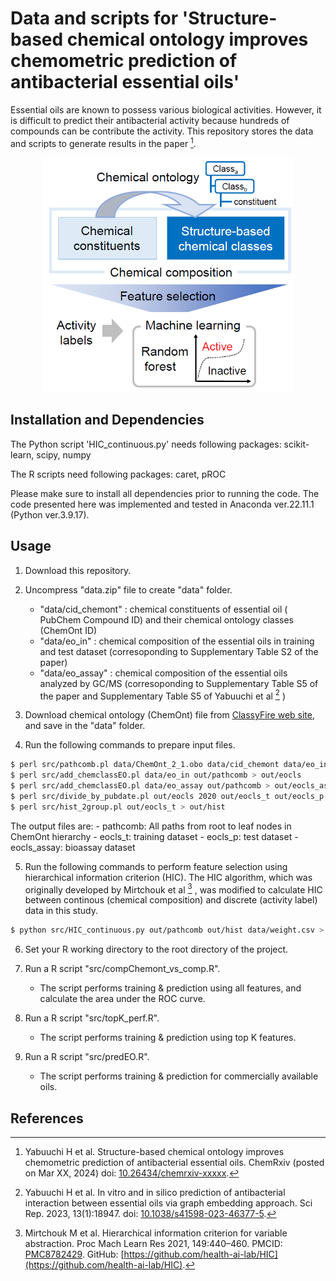 # Data and scripts for 'Structure-based chemical ontology improves chemometric prediction of antibacterial essential oils'

Essential oils are known to possess various biological activities.
However, it is difficult to predict their antibacterial activity because hundreds of compounds can be contribute the activity.
This repository stores the data and scripts to generate results in the paper [^1].

<p align="center"><img width="400" src="https://github.com/yabuuchi-hiroaki/chem-ont-predict-eo-activity/blob/images/overview.png"></p>

## Installation and Dependencies

The Python script 'HIC_continuous.py' needs following packages: scikit-learn, scipy, numpy

The R scripts need following packages: caret, pROC

Please make sure to install all dependencies prior to running the code.
The code presented here was implemented and tested in Anaconda ver.22.11.1 (Python ver.3.9.17).

## Usage
1. Download this repository.

2. Uncompress "data.zip" file to create "data" folder.
    - "data/cid_chemont" : chemical constituents of essential oil (
PubChem Compound ID) and their chemical ontology classes (ChemOnt ID)
    - "data/eo_in" : chemical composition of the essential oils in 
training and test dataset (corresoponding to Supplementary Table S2 of 
the paper)
    - "data/eo_assay" : chemical composition of the essential oils 
analyzed by GC/MS (corresoponding to Supplementary Table S5 of the paper 
and Supplementary Table S5 of Yabuuchi et al [^2] )

3. Download chemical ontology (ChemOnt) file from [ClassyFire web site]( 
http://classyfire.wishartlab.com/downloads), and save in the "data" 
folder.

4. Run the following commands to prepare input files.
```bash
$ perl src/pathcomb.pl data/ChemOnt_2_1.obo data/cid_chemont data/eo_in > out/pathcomb
$ perl src/add_chemclassEO.pl data/eo_in out/pathcomb > out/eocls
$ perl src/add_chemclassEO.pl data/eo_assay out/pathcomb > out/eocls_assay
$ perl src/divide_by_pubdate.pl out/eocls 2020 out/eocls_t out/eocls_p
$ perl src/hist_2group.pl out/eocls_t > out/hist
```
The output files are:
    - pathcomb: All paths from root to leaf nodes in ChemOnt hierarchy
    - eocls_t: training dataset
    - eocls_p: test dataset
    - eocls_assay: bioassay dataset

5. Run the following commands to perform feature selection using 
hierarchical information criterion (HIC).
The HIC algorithm, which was originally developed by Mirtchouk et al [^3]
, was modified to calculate HIC between continous (chemical composition) 
and discrete (activity label) data in this study.
```bash
$ python src/HIC_continuous.py out/pathcomb out/hist data/weight.csv > out/hic
```

6. Set your R working directory to the root directory of the project.

7. Run a R script "src/compChemont_vs_comp.R".
    - The script performs training & prediction using all features, and 
calculate the area under the ROC curve.

8. Run a R script "src/topK_perf.R".
    - The script performs training & prediction using top K features. 

9. Run a R script "src/predEO.R".
    - The script performs training & prediction for commercially 
available oils.

## References
[^1]: Yabuuchi H et al. Structure-based chemical ontology improves 
chemometric prediction of antibacterial essential oils.
 ChemRxiv (posted on Mar XX, 2024) doi: [10.26434/chemrxiv-xxxxx](
https://doi.org/10.26434/chemrxiv-xxxxx).
[^2]: Yabuuchi H et al. In vitro and in silico prediction of 
antibacterial interaction between essential oils via graph embedding 
approach.
 Sci Rep. 2023, 13(1):18947. doi: [10.1038/s41598-023-46377-5](
https://doi.org/10.1038/s41598-023-46377-5).

[^3]: Mirtchouk M et al. Hierarchical information criterion for variable 
abstraction.
 Proc Mach Learn Res 2021, 149:440–460. PMCID: [PMC8782429](
https://www.ncbi.nlm.nih.gov/pmc/articles/PMC8782429/).
 GitHub: [https://github.com/health-ai-lab/HIC](https://github.com/health-ai-lab/HIC).
 
